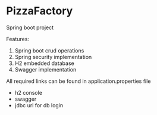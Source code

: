 # PizzaFactory
Spring boot project

Features:
1. Spring boot crud operations
2. Spring security implementation
3. H2 embedded database
4. Swagger implementation

All required links can be found in application.properties file
- h2 console
- swagger
- jdbc url for db login
